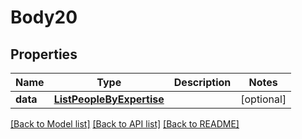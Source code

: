 # Body20

## Properties
Name | Type | Description | Notes
------------ | ------------- | ------------- | -------------
**data** | [**ListPeopleByExpertise**](ListPeopleByExpertise.md) |  | [optional] 

[[Back to Model list]](../README.md#documentation-for-models) [[Back to API list]](../README.md#documentation-for-api-endpoints) [[Back to README]](../README.md)

